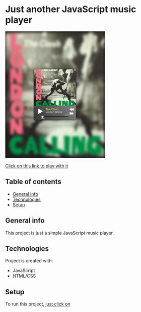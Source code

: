 # Just another JavaScript music player
![app screenshot](https://github.com/artedsolis/javaScript-music-player/blob/main/assets/image/app-screenshot.png)

[Click on this link to play with it](https://artedsolis.github.io/javaScript-music-player/)


## Table of contents
* [General info](#general-info)
* [Technologies](#technologies)
* [Setup](#setup)

## General info
This project is just a simple JavaScript music player.
	
## Technologies
Project is created with:
* JavaScript
* HTML/CSS
	
## Setup
To run this project, 
[just click on](https://artedsolis.github.io/javaScript-music-player/)
